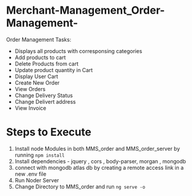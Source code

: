 # Merchant-Management_Order-Management-
Order Management Tasks: 
- Displays all products with corresponsing categories 
- Add products to cart 
- Delete Products from cart
- Update product quantity in Cart
- Display User Cart 
- Create New Order 
- View Orders
- Change Delivery Status 
- Change Delivert address
- View Invoice


# Steps to Execute 

1. Install node Modules in both MMS_order and MMS_order_server by running `npm install`
2. Install dependencies - jquery , cors , body-parser, morgan , mongodb 
4. connect with mongodb atlas db by creating a remote access link in a new .env file 
5. Run Noder Server 
6. Change Directory to MMS_order and run `ng serve -o`
